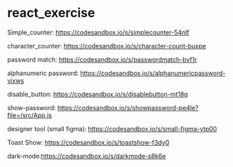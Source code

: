 # react_exercise

Simple_counter: https://codesandbox.io/s/simplecounter-54nlf

character_counter: https://codesandbox.io/s/character-count-buxpe

password match: https://codesandbox.io/s/passwordmatch-bvf1r

alphanumeric password: https://codesandbox.io/s/alphanumericpassword-vixws

disable_button: https://codesandbox.io/s/disablebutton-mt18q

show-password: https://codesandbox.io/s/showpassword-pe4le?file=/src/App.js

designer tool (small figma): https://codesandbox.io/s/small-figma-ytp00

Toast Show: https://codesandbox.io/s/toastshow-f3dy0

dark-mode:https://codesandbox.io/s/darkmode-s8k6e

